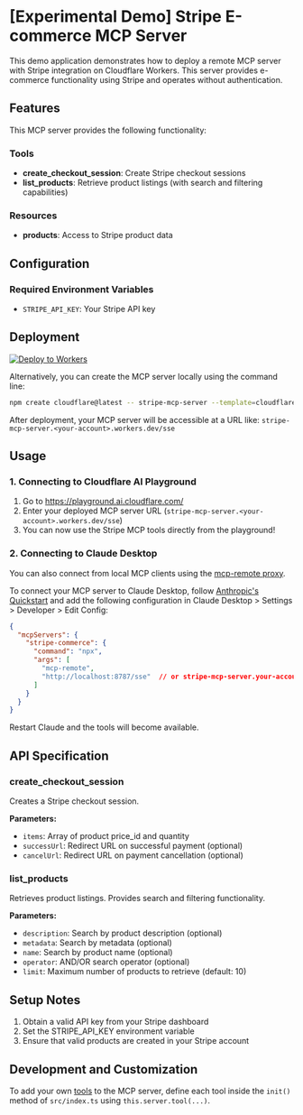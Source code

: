 # [Experimental Demo] Stripe E-commerce MCP Server

This demo application demonstrates how to deploy a remote MCP server with Stripe integration on Cloudflare Workers. This server provides e-commerce functionality using Stripe and operates without authentication.

## Features

This MCP server provides the following functionality:

### Tools
- **create_checkout_session**: Create Stripe checkout sessions
- **list_products**: Retrieve product listings (with search and filtering capabilities)

### Resources
- **products**: Access to Stripe product data

## Configuration

### Required Environment Variables
- `STRIPE_API_KEY`: Your Stripe API key

## Deployment

[![Deploy to Workers](https://deploy.workers.cloudflare.com/button)](https://deploy.workers.cloudflare.com/?url=https://github.com/cloudflare/ai/tree/main/demos/remote-mcp-authless)

Alternatively, you can create the MCP server locally using the command line:
```bash
npm create cloudflare@latest -- stripe-mcp-server --template=cloudflare/ai/demos/remote-mcp-authless
```

After deployment, your MCP server will be accessible at a URL like:
`stripe-mcp-server.<your-account>.workers.dev/sse`

## Usage

### 1. Connecting to Cloudflare AI Playground

1. Go to https://playground.ai.cloudflare.com/
2. Enter your deployed MCP server URL (`stripe-mcp-server.<your-account>.workers.dev/sse`)
3. You can now use the Stripe MCP tools directly from the playground!

### 2. Connecting to Claude Desktop

You can also connect from local MCP clients using the [mcp-remote proxy](https://www.npmjs.com/package/mcp-remote).

To connect your MCP server to Claude Desktop, follow [Anthropic's Quickstart](https://modelcontextprotocol.io/quickstart/user) and add the following configuration in Claude Desktop > Settings > Developer > Edit Config:

```json
{
  "mcpServers": {
    "stripe-commerce": {
      "command": "npx",
      "args": [
        "mcp-remote",
        "http://localhost:8787/sse"  // or stripe-mcp-server.your-account.workers.dev/sse
      ]
    }
  }
}
```

Restart Claude and the tools will become available.

## API Specification

### create_checkout_session
Creates a Stripe checkout session.

**Parameters:**
- `items`: Array of product price_id and quantity
- `successUrl`: Redirect URL on successful payment (optional)
- `cancelUrl`: Redirect URL on payment cancellation (optional)

### list_products
Retrieves product listings. Provides search and filtering functionality.

**Parameters:**
- `description`: Search by product description (optional)
- `metadata`: Search by metadata (optional)
- `name`: Search by product name (optional)
- `operator`: AND/OR search operator (optional)
- `limit`: Maximum number of products to retrieve (default: 10)

## Setup Notes

1. Obtain a valid API key from your Stripe dashboard
2. Set the STRIPE_API_KEY environment variable
3. Ensure that valid products are created in your Stripe account

## Development and Customization

To add your own [tools](https://developers.cloudflare.com/agents/model-context-protocol/tools/) to the MCP server, define each tool inside the `init()` method of `src/index.ts` using `this.server.tool(...)`.
